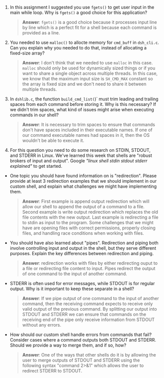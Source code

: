 1. In this assignment I suggested you use `fgets()` to get user input in the main while loop. Why is `fgets()` a good choice for this application?

    > **Answer**:  `fgets()` is a good choice because it processes input line by line which is a perfect fit for a shell because each command is provided as a line.

2. You needed to use `malloc()` to allocte memory for `cmd_buff` in `dsh_cli.c`. Can you explain why you needed to do that, instead of allocating a fixed-size array?

    > **Answer**: I don't think that we needed to use `malloc` in this case. `malloc` should only be used for dynamically sized things or if you want to share a single object across multiple threads.
    In this case, we know that the maximum input size is `SH_CMD_MAX` constant so the array is fixed size and we don't need to share it between multiple threads.


3. In `dshlib.c`, the function `build_cmd_list(`)` must trim leading and trailing spaces from each command before storing it. Why is this necessary? If we didn't trim spaces, what kind of issues might arise when executing commands in our shell?

    > **Answer**: It is necessary to trim spaces to ensure that commands don't have spaces included in their executable names.
    If one of our command executable names had spaces in it, then the OS wouldn't be able to execute it.

4. For this question you need to do some research on STDIN, STDOUT, and STDERR in Linux. We've learned this week that shells are "robust brokers of input and output". Google _"linux shell stdin stdout stderr explained"_ to get started.

- One topic you should have found information on is "redirection". Please provide at least 3 redirection examples that we should implement in our custom shell, and explain what challenges we might have implementing them.

    > **Answer**:  First example is append output redirection which will allow our shell to append the output of a command to a file.
    Second example is write output redirection which replaces the old file contents with the new output.
    Last example is redirecting a file to stdin as input to the program.
    Some challenges that we might have are opening files with correct permissions, properly closing files, and handling race conditions when working with files.

- You should have also learned about "pipes". Redirection and piping both involve controlling input and output in the shell, but they serve different purposes. Explain the key differences between redirection and piping.

    > **Answer**: redirection works with files by either redirecting ouput to a file or redirecting file content to input.
    Pipes redirect the output of one command to the input of another command.

- STDERR is often used for error messages, while STDOUT is for regular output. Why is it important to keep these separate in a shell?

    > **Answer**: If we pipe output of one command to the input of another command, then the receiving command expects to receive only valid output of the previous command.
    By splitting our output into STDOUT and STDERR we can ensure that commands on the receiving end of the pipe only receive information from STDOUT without any errors.

- How should our custom shell handle errors from commands that fail? Consider cases where a command outputs both STDOUT and STDERR. Should we provide a way to merge them, and if so, how?

    > **Answer**:  One of the ways that other shells do it is by allowing the user to merge outputs of STDOUT and STDERR using the following syntax "command 2>&1"
    which allows the user to redirect STDERR to STDOUT.
